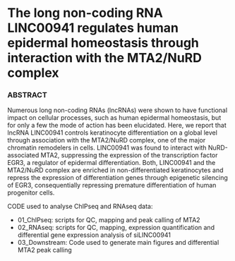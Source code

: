 # The long non-coding RNA LINC00941 regulates human epidermal homeostasis through interaction with the MTA2/NuRD complex

### ABSTRACT
Numerous long non-coding RNAs (lncRNAs) were shown to have functional impact on cellular processes, such as human epidermal homeostasis, but for only a few the mode of action has been elucidated. Here, we report that lncRNA LINC00941 controls keratinocyte differentiation on a global level through association with the MTA2/NuRD complex, one of the major chromatin remodelers in cells. LINC00941 was found to interact with NuRD-associated MTA2, suppressing the expression of the transcription factor EGR3, a regulator of epidermal differentiation. Both, LINC00941 and the MTA2/NuRD complex are enriched in non-differentiated keratinocytes and repress the expression of differentiation genes through epigenetic silencing of EGR3, consequentially repressing premature differentiation of human progenitor cells.


CODE used to analyse ChIPseq and RNAseq data:
+ 01_ChIPseq: scripts for QC, mapping and peak calling of MTA2
+ 02_RNAseq: scripts for QC, mapping, expression quantification and differential gene expression analysis of siLINC00941
+ 03_Downstream: Code used to generate main figures and differential MTA2 peak calling
